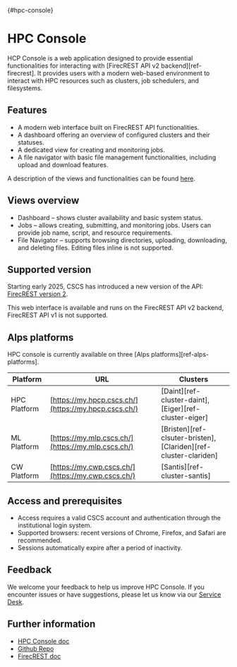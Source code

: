 [](){#hpc-console}
# HPC Console

HCP Console is a web application designed to provide essential functionalities for interacting with [FirecREST API v2 backend][ref-firecrest].
It provides users with a modern web-based environment to interact with HPC resources such as clusters, job schedulers, and filesystems.

## Features

- A modern web interface built on FirecREST API functionalities.
- A dashboard offering an overview of configured clusters and their statuses.
- A dedicated view for creating and monitoring jobs.
- A file navigator with basic file management functionalities, including upload and download features.

A description of the views and functionalities can be found [here](https://eth-cscs.github.io/firecrest-ui/documentation/).

## Views overview

- Dashboard – shows cluster availability and basic system status.
- Jobs – allows creating, submitting, and monitoring jobs. Users can provide job name, script, and resource requirements.
- File Navigator – supports browsing directories, uploading, downloading, and deleting files. Editing files inline is not supported.

## Supported version

Starting early 2025, CSCS has introduced a new version of the API: [FirecREST version 2](https://eth-cscs.github.io/firecrest-v2).

This web interface is available and runs on the FirecREST API v2 backend, FirecREST API v1 is not supported.

## Alps platforms

HPC console is currently available on three [Alps platforms][ref-alps-platforms].

| Platform       | URL               | Clusters                                                                 |
|----------------|----------------------|--------------------------------------------------------------------------|
| HPC Platform   | [https://my.hpcp.cscs.ch/](https://my.hpcp.cscs.ch/) | [Daint][ref-cluster-daint], [Eiger][ref-cluster-eiger]             |
| ML Platform    | [https://my.mlp.cscs.ch/](https://my.mlp.cscs.ch/)  | [Bristen][ref-clsuter-bristen], [Clariden][ref-cluster-clariden]  |
| CW Platform    | [https://my.cwp.cscs.ch/](https://my.cwp.cscs.ch/)  | [Santis][ref-cluster-santis]  |

## Access and prerequisites

- Access requires a valid CSCS account and authentication through the institutional login system.
- Supported browsers: recent versions of Chrome, Firefox, and Safari are recommended.
- Sessions automatically expire after a period of inactivity.

## Feedback

We welcome your feedback to help us improve HPC Console.
If you encounter issues or have suggestions, please let us know via our [Service Desk](https://jira.cscs.ch/plugins/servlet/desk).

## Further information

* [HPC Console doc](https://eth-cscs.github.io/firecrest-ui/home/)
* [Github Repo](https://github.com/eth-cscs/firecrest-ui)
* [FirecREST doc](https://eth-cscs.github.io/firecrest-v2)